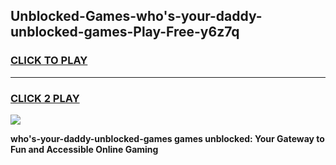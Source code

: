 
## Unblocked-Games-who's-your-daddy-unblocked-games-Play-Free-y6z7q
<h3>
<a href="https://premium76.site?title=who's-your-daddy-unblocked-games&ref=19M">CLICK TO PLAY</a></h3>
<hr>

<h3>
<a href="https://premium76.site?title=who's-your-daddy-unblocked-games&ref=19M">CLICK 2 PLAY</a>
  
</h3>

<a href="https://premium76.site?title=who's-your-daddy-unblocked-games&ref=19M"><img src="https://clearcache.store/games.png"></a>


**who's-your-daddy-unblocked-games games unblocked: Your Gateway to Fun and Accessible Online Gaming**

